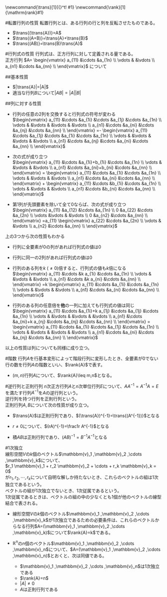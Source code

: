 \newcommand{\trans}[1]{{}^t\! #1}
\newcommand{\rank}[1]{\mathrm{rank}#1}

#転置行列の性質
転置行列とは、ある行列の行と列を反転させたものである。

* $\trans{(\trans{A})}=A$
* $\trans{(A+B)}=\trans{A}+\trans{B}$
* $\trans{(AB)}=\trans{B}\trans{A}$

#行列式の性質
行列式は、正方行列に対して定義される量である。  
正方行列
$A=
\begin{vmatrix}
    a_{11}	&\cdots	&a_{1n} \\
    \vdots	&	&\vdots \\
    a_{n1}	&\cdots	&a_{nn} \\
\end{vmatrix}$
について

##基本性質
* $|\trans{A}|=|A|$
* 適当な行列$B$について$|AB|=|A| |B|$

##列に対する性質
* 行列の任意の2列を交換すると行列式の符号が変わる  
$\begin{vmatrix}
    a_{11}	&\cdots	&a_{1i}	&\cdots	&a_{1j}	&\cdots	&a_{1n} \\
    \vdots	&	&\vdots	&	&\vdots	&	&\vdots \\
    a_{n1}	&\cdots	&a_{ni}	&\cdots	&a_{nj}	&\cdots	&a_{nn} \\
\end{vmatrix}
=-
\begin{vmatrix}
    a_{11}	&\cdots	&a_{1j}	&\cdots	&a_{1i}	&\cdots	&a_{1n} \\
    \vdots	&	&\vdots	&	&\vdots	&	&\vdots \\
    a_{n1}	&\cdots	&a_{nj}	&\cdots	&a_{ni}	&\cdots	&a_{nn} \\
\end{vmatrix}$  

* 次の式が成り立つ  
$\begin{vmatrix}
    a_{11}	&\cdots	&a_{1i}+b_{1i}	&\cdots	&a_{1n} \\
    \vdots	&	&\vdots		&	&\vdots \\
    a_{n1}	&\cdots	&a_{ni}+b_{ni}	&\cdots	&a_{nn} \\
\end{vmatrix} =
\begin{vmatrix}
    a_{11}	&\cdots	&a_{1i}	&\cdots	&a_{1n} \\
    \vdots	&	&\vdots	&	&\vdots \\
    a_{n1}	&\cdots	&a_{ni}	&\cdots	&a_{nn} \\
\end{vmatrix} +
\begin{vmatrix}
    a_{11}	&\cdots	&b_{1i}	&\cdots	&a_{1n} \\
    \vdots	&	&\vdots	&	&\vdots \\
    a_{n1}	&\cdots	&b_{ni}	&\cdots	&a_{nn} \\
\end{vmatrix}$

* 第1列が先頭要素を除いて全て0ならば、次の式が成り立つ  
$\begin{vmatrix}
    a_{11}	&a_{12} &\cdots	&a_{1n} \\
    0		&a_{22} &\cdots	&a_{2n} \\
    \vdots	&\vdots	&	&\vdots	\\
    0		&a_{n2}	&\cdots	&a_{nn} \\
\end{vmatrix}
=a_{11}
\begin{vmatrix}
    a_{22}	&\cdots	&a_{2n} \\
    \vdots	&	&\vdots	\\
    a_{n2}	&\cdots	&a_{nn} \\
\end{vmatrix}$  
  

上の3つから次の性質もわかる  

* 行列に全要素が0の列があれば行列式の値は0
* 行列に同一の2列があれば行列式の値は0
* 行列のある列を$k\ (\neq 0)$倍すると、行列式の値も$k$倍になる  
$\begin{vmatrix}
    a_{11}	&\cdots	&k a_{1i}	&\cdots	&a_{1n} \\
    \vdots	&	&\vdots		&	&\vdots \\
    a_{n1}	&\cdots	&k a_{ni}	&\cdots	&a_{nn} \\
\end{vmatrix} =k
\begin{vmatrix}
    a_{11}	&\cdots	&a_{1i}	&\cdots	&a_{1n} \\
    \vdots	&	&\vdots	&	&\vdots \\
    a_{n1}	&\cdots	&a_{ni}	&\cdots	&a_{nn} \\
\end{vmatrix}$  

* 行列のある列の任意倍を**他**の一列に加えても行列式の値は同じ  
$\begin{vmatrix}
    a_{11}	&\cdots	&a_{1i}+k a_{1j}	&\cdots	&a_{1j}	&\cdots	&a_{1n} \\
    \vdots	&	&\vdots			&	&\vdots	&	&\vdots \\
    a_{n1}	&\cdots	&a_{ni}+k a_{nj}	&\cdots	&a_{nj}	&\cdots	&a_{nn} \\
\end{vmatrix} =
\begin{vmatrix}
    a_{11}	&\cdots	&a_{1i}	&\cdots	&a_{1j}	&\cdots	&a_{1n} \\
    \vdots	&	&\vdots	&	&\vdots	&	&\vdots \\
    a_{n1}	&\cdots	&a_{ni}	&\cdots	&a_{nj}	&\cdots	&a_{nn} \\
\end{vmatrix}$

以上の性質は列についても同様に成り立つ。

#階数
行列$A$を行基本変形によって階段行列に変形したとき、全要素が0でない行の数を行列$A$の階数といい、$\rank{A}$で表す。  

* $(m,n)$行列$A$について、$\rank{A}\leq m,n$となる。  

#逆行列と正則行列
$n$次正方行列$A$と$n$次単位行列$E$について、$A A^{-1} = A^{-1} A = E$を満たす行列$A^{-1}$を$A$の逆行列という。  
逆行列を持つ行列を正則行列という。  
正則行列$A,B$について次の性質が成り立つ。  

* $\trans{A}$は正則行列であり、$(\trans{A})^{-1}=\trans{(A^{-1})}$となる

* $r \neq 0$について、$(rA)^{-1}=\frac1r A^{-1}$となる

* 積$AB$は正則行列であり、$(AB)^{-1}=B^{-1}A^{-1}$となる

#1次独立  
線形空間$V$の$k$個のベクトル$\mathbbm{v}_1 ,\mathbbm{v}_2 ,\cdots ,\mathbbm{v}_k$について、  
$r_1 \mathbbm{v}_1 + r_2 \mathbbm{v}_2 + \cdots + r_k \mathbbm{v}_k = 0$  
が$r_1,r_2,\cdots,r_k$について自明な解しか持たないとき、これらのベクトルの組は1次独立であるという。  
ベクトルの組が1次独立でないとき、1次従属であるという。  
1次従属であるときは、ベクトルの組の中の少なくとも1個が他のベクトルの線型結合で表される。  
* 線形空間$V$の$k$個のベクトル$\mathbbm{v}_1 ,\mathbbm{v}_2 ,\cdots ,\mathbbm{v}_k$が1次独立であるための必要条件は、これらのベクトルからなる行列$A=(\mathbbm{v}_1 ,\mathbbm{v}_2 ,\cdots ,\mathbbm{v}_k)$について$\rank{A}=k$である。  

* $\mathbb{R}^n$の$n$個のベクトル$\mathbbm{v}_1 ,\mathbbm{v}_2 ,\cdots ,\mathbbm{v}_n$について、$A=(\mathbbm{v}_1 ,\mathbbm{v}_2 ,\cdots ,\mathbbm{v}_n)$とおくと、次は同値である。  
    * $\mathbbm{v}_1 ,\mathbbm{v}_2 ,\cdots ,\mathbbm{v}_n$は1次独立である
    * $\rank{A}=n$
    * $|A| \neq 0$
    * $A$は正則行列である

